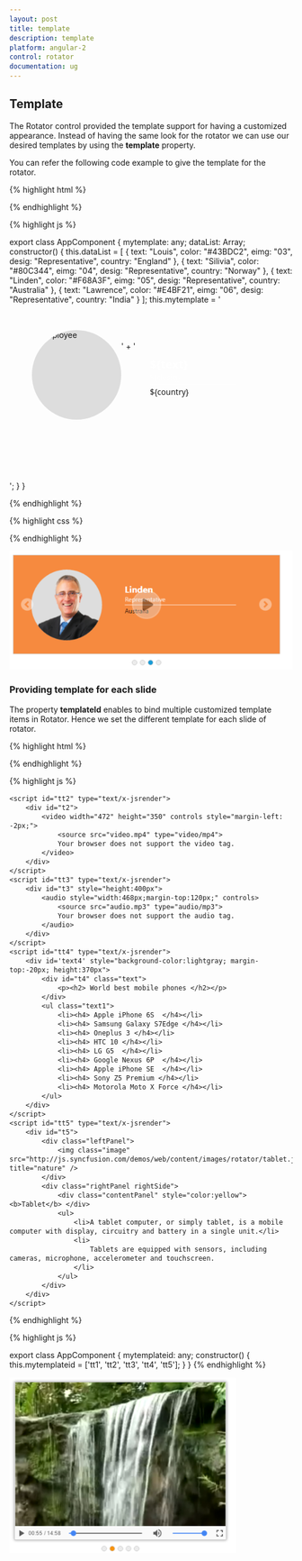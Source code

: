 ```yaml
---
layout: post
title: template
description: template
platform: angular-2
control: rotator
documentation: ug
---
```


## Template

The Rotator control provided the template support for having a customized appearance. Instead of having the same look for the rotator we can use our desired templates by using the **template** property.

You can refer the following code example to give the template for the rotator.

{% highlight html %}

<ul id="sliderContent" ej-rotator [dataSource]="dataList" slideWidth="600px" slideHeight="223px" [enableAutoPlay]="true" [animationSpeed]="1200" [showPlayButton]="true" [template]="mytemplate">
                           </ul>



{% endhighlight %}



{% highlight js %}

export class AppComponent {
    mytemplate: any;
    dataList: Array<any>;
    constructor() {
        this.dataList = [
            { text: "Louis", color: "#43BDC2", eimg: "03", desig: "Representative", country: "England" },
            { text: "Silivia", color: "#80C344", eimg: "04", desig: "Representative", country: "Norway" },
            { text: "Linden", color: "#F68A3F", eimg: "05", desig: "Representative", country: "Australia" },
            { text: "Lawrence", color: "#E4BF21", eimg: "06", desig: "Representative", country: "India" }
        ];
        this.mytemplate = '<div style="background-color:${color}; height:300px"> <div style="padding: 32px 10px 20px 40px"> <img class="eimgs" src="../images/rotator/${eimg}.png" alt="employee" height="159px" width="159px"/> </div>' + '<div style="padding: 0 100px 0 250px"><div class="ename"> ${text} </div> <div class="desig"> ${desig} </div><div class="cont"> ${country} </div></div></div>';
    }
}




{% endhighlight %}



{% highlight css %}


<style type="text/css" class="cssStyles">

        .eimgs {
            border-radius: 50%;
            background-color: #DDDDDD;
            float: left;
        }

        .ename {
            font-family: segoe UI;
            font-weight: bold;
            font-size: 20px;
            padding-top: 10px;
            color: white;
        }

        .desig {
            font-family: segoe UI;
            font-size: 14px;
            opacity: 0.8;
            color: white;
            padding-bottom: 3px;
        }

        .cont {
            font-family: segoe UI;
            font-size: 14px;
            padding-top: 3px;
            border-top: 1px solid white;
        }
    </style>



{% endhighlight %}



![](template_images\template_img1.png)

### Providing template for each slide

The property **templateId** enables to bind multiple customized template items in Rotator. Hence we set the different template for each slide of rotator.



{% highlight html %}

<ul id="sliderContent" ej-rotator slideWidth="600px" slideHeight="223px" [showPager]="true" [templateId]="mytemplateid">
                           </ul>




{% endhighlight %}



{% highlight js %}


<script id="tt1" type="text/x-jsrender">
        <div id="t1">
            <img class="image" src="http://js.syncfusion.com/demos/web/content/images/rotator/sea.jpg" title="Snowfall" />
        </div>
    </script>
    <script id="tt2" type="text/x-jsrender">
        <div id="t2">
            <video width="472" height="350" controls style="margin-left: -2px;">
                <source src="video.mp4" type="video/mp4">
                Your browser does not support the video tag.
            </video>
        </div>
    </script>
    <script id="tt3" type="text/x-jsrender">
        <div id="t3" style="height:400px">
            <audio style="width:468px;margin-top:120px;" controls>
                <source src="audio.mp3" type="audio/mp3">
                Your browser does not support the audio tag.
            </audio>
        </div>
    </script>
    <script id="tt4" type="text/x-jsrender">
        <div id='text4' style="background-color:lightgray; margin-top:-20px; height:370px">
            <div id="t4" class="text">
                <p><h2> World best mobile phones </h2></p>
            </div>
            <ul class="text1">
                <li><h4> Apple iPhone 6S  </h4></li>
                <li><h4> Samsung Galaxy S7Edge </h4></li>
                <li><h4> Oneplus 3 </h4></li>
                <li><h4> HTC 10 </h4></li>
                <li><h4> LG G5  </h4></li>
                <li><h4> Google Nexus 6P  </h4></li>
                <li><h4> Apple iPhone SE  </h4></li>
                <li><h4> Sony Z5 Premium </h4></li>
                <li><h4> Motorola Moto X Force </h4></li>
            </ul>
        </div>
    </script>
    <script id="tt5" type="text/x-jsrender">
        <div id="t5">
            <div class="leftPanel">
                <img class="image" src="http://js.syncfusion.com/demos/web/content/images/rotator/tablet.jpg" title="nature" />
            </div>
            <div class="rightPanel rightSide">
                <div class="contentPanel" style="color:yellow"><b>Tablet</b> </div>
                <ul>
                    <li>A tablet computer, or simply tablet, is a mobile computer with display, circuitry and battery in a single unit.</li>
                    <li>
                        Tablets are equipped with sensors, including cameras, microphone, accelerometer and touchscreen.
                    </li>
                </ul>
            </div>
        </div>
    </script>
   
{% endhighlight %}

{% highlight js %}

export class AppComponent {
    mytemplateid: any;
    constructor() {    
        this.mytemplateid = ['tt1', 'tt2', 'tt3', 'tt4', 'tt5'];
    }
}
{% endhighlight %}



![](template_images\providingtemplateforeachslide_img1.png)



